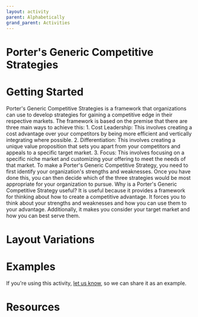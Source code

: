```yaml
---
layout: activity
parent: Alphabetically
grand_parent: Activities
---
```


# Porter's Generic Competitive Strategies

# Getting Started

Porter's Generic Competitive Strategies is a framework that organizations can use to develop strategies for gaining a competitive edge in their respective markets. The framework is based on the premise that there are three main ways to achieve this: 1. Cost Leadership: This involves creating a cost advantage over your competitors by being more efficient and vertically integrating where possible. 2. Differentiation: This involves creating a unique value proposition that sets you apart from your competitors and appeals to a specific target market. 3. Focus: This involves focusing on a specific niche market and customizing your offering to meet the needs of that market. To make a Porter's Generic Competitive Strategy, you need to first identify your organization's strengths and weaknesses. Once you have done this, you can then decide which of the three strategies would be most appropriate for your organization to pursue. Why is a Porter's Generic Competitive Strategy useful? It is useful because it provides a framework for thinking about how to create a competitive advantage. It forces you to think about your strengths and weaknesses and how you can use them to your advantage. Additionally, it makes you consider your target market and how you can best serve them.

# Layout Variations
# Examples
If you're using this activity, [let us know](https://github.com/Standards-and-Practices/structured-rapid-development/issues/new?assignees=&labels=documentation&template=example-submission.md&title=Example+of+%5Byour+pattern+here%5D), so we can share it as an example.
# Resources